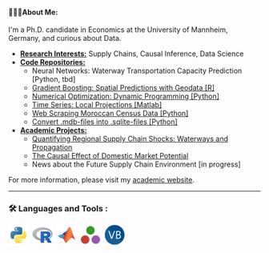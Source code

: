 <h4>👨🏻&zwj;💻About Me:</h4>
<p>I'm a Ph.D. candidate in Economics at the University of Mannheim, Germany, and curious about Data.</p>
<ul>
<li><strong><u>Research Interests:</u></strong> Supply Chains, Causal Inference, Data Science</li>
<li><strong><u>Code Repositories:</u></strong>
<ul>
<li>Neural Networks: Waterway Transportation Capacity Prediction [Python, tbd]</li>
<li><a href="https://github.com/yann-mueller/gradient_boosting" target="_blank" rel="noopener noreferrer">Gradient Boosting: Spatial Predictions with Geodata [R]</a></li>
<li><a href="https://github.com/yann-mueller/dynamic_programming" target="_blank" rel="noopener noreferrer">Numerical Optimization: Dynamic Programming [Python]</a></li>
<li><a href="https://github.com/yann-mueller/time_series_local_projections" target="_blank" rel="noopener noreferrer">Time Series: Local Projections [Matlab]</a></li>
<li><a href="https://github.com/yann-mueller/webscraping_census" target="_blank" rel="noopener noreferrer">Web Scraping Moroccan Census Data [Python]</a></li>
<li><a href="https://github.com/yann-mueller/mdb_2_sqlite" target="_blank" rel="noopener noreferrer">Convert .mdb-files into .sqlite-files [Python]</a></li>
</ul>
<li><strong><u>Academic Projects:</u></strong>
<ul>
<li><a href="https://github.com/yann-mueller/waterway_shocks" target="_blank" rel="noopener noreferrer">Quantifying Regional Supply Chain Shocks: Waterways and Propagation</a></li>
<li><a href="https://github.com/yann-mueller/oases_market_potential">The Causal Effect of Domestic Market Potential</a></li>
<li>News about the Future Supply Chain Environment [in progress]</li>
</ul>
</li>
</ul>
<p>For more information, please visit my <a href="https://www.yannmueller.de" target="_blank" rel="noopener noreferrer">academic website</a>.</p>

---

### :hammer_and_wrench: Languages and Tools :
<div>
    <img src="https://github.com/devicons/devicon/blob/master/icons/python/python-original.svg" title="Python" alt="Python" width="40" height="40"/>&nbsp;
    <img src="https://github.com/devicons/devicon/blob/master/icons/r/r-original.svg" title="Julia" alt="Julia" width="40" height="40"/>&nbsp;
    <img src="https://github.com/devicons/devicon/blob/master/icons/matlab/matlab-original.svg" title="Matlab" alt="Matlab" width="40" height="40"/>&nbsp;
    <img src="https://github.com/devicons/devicon/blob/master/icons/julia/julia-original.svg" title="Julia" alt="Julia" width="40" height="40"/>&nbsp;
    <img src="https://github.com/devicons/devicon/blob/master/icons/visualbasic/visualbasic-original.svg" title="VisualBasic" alt="VisualBasic" width="40" height="40"/>&nbsp;
</div>
